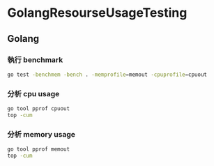 # GolangResourseUsageTesting
## Golang
### 執行 benchmark
```bash
go test -benchmem -bench . -memprofile=memout -cpuprofile=cpuout
```

### 分析 cpu usage
```bash
go tool pprof cpuout
top -cum
```

### 分析 memory usage
```bash
go tool pprof memout
top -cum
```
